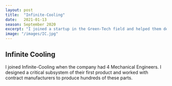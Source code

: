```yaml
---
layout: post
title:  "Infinite-Cooling"
date:   2021-01-13
season: September 2020
excerpt: "I joined a startup in the Green-Tech field and helped them develop their first product by designing an integral subsystem"
image: "/images/IC.jpg"
---
```



## Infinite Cooling

I joined Infinite-Cooling when the company had 4 Mechanical Engineers. I designed a critical subsystem of their first product and worked with contract manufacturers to produce hundreds of these parts. 

